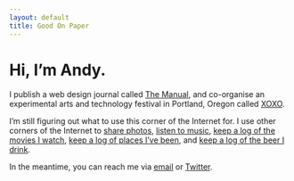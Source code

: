 ```yaml
---
layout: default
title: Good On Paper
---
```


# Hi, I’m Andy.

I publish a web design journal called [The Manual](http://alwaysreadthemanual.com), and co-organise an experimental arts and technology festival in Portland, Oregon called [XOXO](http://xoxofest.com).

I’m still figuring out what to use this corner of the Internet for. I use other corners of the Internet to [share photos](http://instagram.com/goodonpaper), [listen to music](http://www.rdio.com/people/goodonpaper/), [keep a log of the movies I watch](http://letterboxd.com/andymcmillan/), [keep a log of places I’ve been](https://foursquare.com/andymcmillan), and [keep a log of the beer I drink](https://untappd.com/user/andymcmillan).

In the meantime, you can reach me via [email](mailto:andy@goodonpaper.com) or [Twitter](http://twitter.com/andymcmillan).
